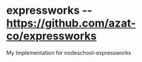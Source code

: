 expressworks -- https://github.com/azat-co/expressworks
============

My Implementation for nodeschool-expressworks

